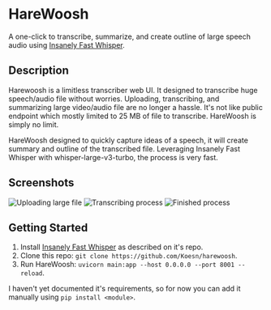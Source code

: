 # HareWoosh
A one-click to transcribe, summarize, and create outline of large speech audio using [Insanely Fast Whisper](https://github.com/Vaibhavs10/insanely-fast-whisper).

## Description
Harewoosh is a limitless transcriber web UI. It designed to transcribe huge speech/audio file without worries. Uploading, transcribing, and summarizing large video/audio file are no longer a hassle. It's not like public endpoint which mostly limited to 25 MB of file to transcribe. HareWoosh is simply no limit.  
  
HareWoosh designed to quickly capture ideas of a speech, it will create summary and outline of the transcribed file. Leveraging Insanely Fast Whisper with whisper-large-v3-turbo, the process is very fast.

## Screenshots
![Uploading large file](https://i.ibb.co.com/HfJqdJFq/Tangkapan-Layar-2025-03-03-pukul-08-32-58.png)
![Transcribing process](https://i.ibb.co.com/3yw5z0BY/Tangkapan-Layar-2025-03-03-pukul-08-34-17.png)
![Finished process](https://i.ibb.co.com/zh57yQVh/Tangkapan-Layar-2025-03-03-pukul-08-38-28.png)

## Getting Started
1. Install [Insanely Fast Whisper](https://github.com/Vaibhavs10/insanely-fast-whisper) as described on it's repo.
2. Clone this repo: `git clone https://github.com/Koesn/harewoosh`.
3. Run HareWoosh: `uvicorn main:app --host 0.0.0.0 --port 8001 --reload`.

I haven't yet documented it's requirements, so for now you can add it manually using `pip install <module>`.
